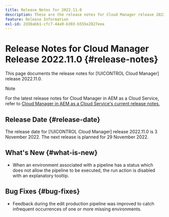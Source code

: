```yaml
---
title: Release Notes for 2022.11.0
description: These are the release notes for Cloud Manager release 2022.11.0.
feature: Release Information
exl-id: 2d38abb1-cfc7-44a9-b303-b555e2827eea
---
```


# Release Notes for Cloud Manager Release 2022.11.0 {#release-notes}

This page documents the release notes for [!UICONTROL Cloud Manager] release 2022.11.0.

>[!NOTE]
>
>For the latest release notes for Cloud Manager in AEM as a Cloud Service, refer to [Cloud Manager in AEM as a Cloud Service's current release notes.](https://experienceleague.adobe.com/docs/experience-manager-cloud-service/content/implementing/using-cloud-manager/release-notes-cloud-manager/release-notes-cm-current.html)

## Release Date {#release-date}

The release date for [!UICONTROL Cloud Manager] release 2022.11.0 is 3 November 2022. The next release is planned for 29 November 2022.

## What's New {#what-is-new}

* When an environment associated with a pipeline has a status which does not allow the pipeline to be executed, the run action is disabled with an explanatory tooltip.

## Bug Fixes {#bug-fixes}

* Feedback during the edit production pipeline was improved to catch infrequent occurrences of one or more missing environments.
